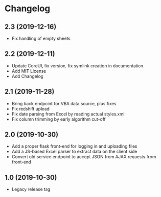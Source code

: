 # Changelog

## 2.3 (2019-12-16)

- Fix handling of empty sheets

## 2.2 (2019-12-11)

- Update CoreUI, fix version, fix symlink creation in documentation
- Add MIT License
- Add Changelog

## 2.1 (2019-11-28)

- Bring back endpoint for VBA data source, plus fixes
- Fix redshift upload
- Fix date parsing from Excel by reading actual styles.xml
- Fix column trimming by early algorithm cut-off

## 2.0 (2019-10-30)

- Add a proper flask front-end for logging in and uploading files
- Add a JS-based Excel parser to extract data on the client side
- Convert old service endpoint to accept JSON from AJAX requests from front-end

## 1.0 (2019-10-30)

- Legacy release tag
